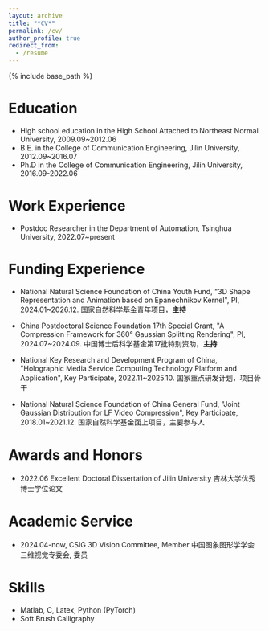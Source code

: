 ```yaml
---
layout: archive
title: "*CV*"
permalink: /cv/
author_profile: true
redirect_from:
  - /resume
---
```


{% include base_path %}

Education
======
* High school education in the High School Attached to Northeast Normal University, 2009.09~2012.06
* B.E. in the College of Communication Engineering, Jilin University, 2012.09~2016.07
* Ph.D in the College of Communication Engineering, Jilin University, 2016.09-2022.06

Work Experience
======
* Postdoc Researcher in the Department of Automation, Tsinghua University, 2022.07~present

  
Funding Experience
======
* National Natural Science Foundation of China Youth Fund, "3D Shape Representation and Animation based on Epanechnikov Kernel", PI, 2024.01~2026.12. 国家自然科学基金青年项目，**主持**

* China Postdoctoral Science Foundation 17th Special Grant, "A Compression Framework for 360° Gaussian Splitting Rendering", PI, 2024.07~2024.09. 中国博士后科学基金第17批特别资助，**主持**

* National Key Research and Development Program of China, "Holographic Media Service Computing Technology Platform and Application", Key Participate, 2022.11~2025.10. 国家重点研发计划，项目骨干

* National Natural Science Foundation of China General Fund, "Joint Gaussian Distribution for LF Video Compression", Key Participate, 2018.01~2021.12. 国家自然科学基金面上项目，主要参与人

Awards and Honors
======
* 2022.06 Excellent Doctoral Dissertation of Jilin University 吉林大学优秀博士学位论文

Academic Service
======
* 2024.04-now, CSIG 3D Vision Committee, Member 中国图象图形学学会三维视觉专委会, 委员

Skills
======
* Matlab, C, Latex, Python (PyTorch)
* Soft Brush Calligraphy


<!-- Publications
======
  <ul>{% for post in site.publications %}
    {% include archive-single-cv.html %}
  {% endfor %}</ul> -->
  
<!-- Talks
======
  <ul>{% for post in site.talks %}
    {% include archive-single-talk-cv.html %}
  {% endfor %}</ul> -->
  
<!-- Teaching
======
  <ul>{% for post in site.teaching %}
    {% include archive-single-cv.html %}
  {% endfor %}</ul> -->
  
<!-- Service and leadership
======
* Currently signed in to 43 different slack teams -->
